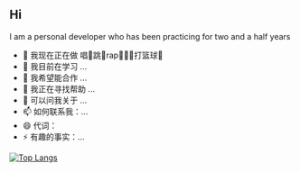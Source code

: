 ## Hi 

I am a personal developer who has been practicing for two and a half years

- 🔭 我现在正在做 唱🎤跳🕺rap🧑🏻‍🎤打篮球🏀
- 🌱 我目前在学习 ...
- 👯 我希望能合作 ...
- 🤔 我正在寻找帮助 ...
- 💬 可以问我关于 ...
- 📫 如何联系我：...
- 😄 代词：
- ⚡ 有趣的事实：...

[![Top Langs](https://github-readme-stats.vercel.app/api/top-langs/?username=afterow)](https://github.com/anuraghazra/github-readme-stats)

